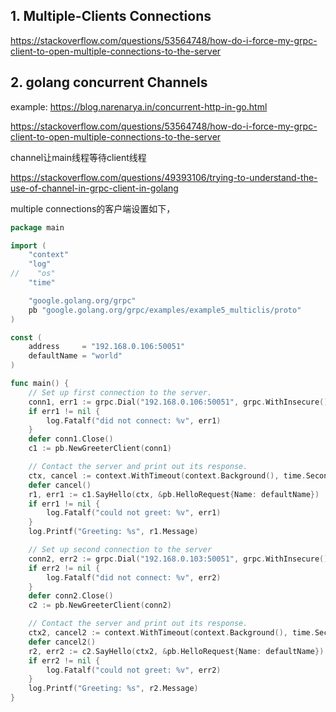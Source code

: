 ## 1. Multiple-Clients Connections

https://stackoverflow.com/questions/53564748/how-do-i-force-my-grpc-client-to-open-multiple-connections-to-the-server


## 2. golang concurrent Channels

example: https://blog.narenarya.in/concurrent-http-in-go.html

https://stackoverflow.com/questions/53564748/how-do-i-force-my-grpc-client-to-open-multiple-connections-to-the-server



channel让main线程等待client线程

https://stackoverflow.com/questions/49393106/trying-to-understand-the-use-of-channel-in-grpc-client-in-golang

multiple connections的客户端设置如下，




```go
package main

import (
    "context"
    "log"
//    "os"
    "time"

    "google.golang.org/grpc"
    pb "google.golang.org/grpc/examples/example5_multiclis/proto"
)

const (
    address     = "192.168.0.106:50051"
    defaultName = "world"
)

func main() {
    // Set up first connection to the server.
    conn1, err1 := grpc.Dial("192.168.0.106:50051", grpc.WithInsecure())
    if err1 != nil {
        log.Fatalf("did not connect: %v", err1)
    }
    defer conn1.Close()
    c1 := pb.NewGreeterClient(conn1)

    // Contact the server and print out its response.
    ctx, cancel := context.WithTimeout(context.Background(), time.Second)
    defer cancel()
    r1, err1 := c1.SayHello(ctx, &pb.HelloRequest{Name: defaultName})
    if err1 != nil {
        log.Fatalf("could not greet: %v", err1)
    }
    log.Printf("Greeting: %s", r1.Message)

    // Set up second connection to the server
    conn2, err2 := grpc.Dial("192.168.0.103:50051", grpc.WithInsecure())
    if err2 != nil {
        log.Fatalf("did not connect: %v", err2)
    }
    defer conn2.Close()
    c2 := pb.NewGreeterClient(conn2)

    // Contact the server and print out its response.
    ctx2, cancel2 := context.WithTimeout(context.Background(), time.Second)
    defer cancel2()
    r2, err2 := c2.SayHello(ctx2, &pb.HelloRequest{Name: defaultName})
    if err2 != nil {
        log.Fatalf("could not greet: %v", err2)
    }
    log.Printf("Greeting: %s", r2.Message)
}
```



